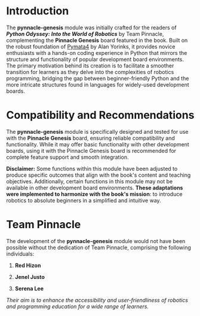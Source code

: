 # Introduction

The **pynnacle-genesis** module was initially crafted for the readers of **_Python Odyssey: Into the World of Robotics_** by Team Pinnacle, complementing the **Pinnacle Genesis** board featured in the book. Built on the robust foundation of [Pymata4](https://github.com/MrYsLab/pymata4/) by Alan Yorinks, it provides novice enthusiasts with a hands-on coding experience in Python that mirrors the structure and functionality of popular development board environments. The primary motivation behind its creation is to facilitate a smoother transition for learners as they delve into the complexities of robotics programming, bridging the gap between beginner-friendly Python and the more intricate structures found in languages for widely-used development boards.

# Compatibility and Recommendations

The **pynnacle-genesis** module is specifically designed and tested for use with the **Pinnacle Genesis** board, ensuring reliable compatibility and functionality. While it may offer basic functionality with other development boards, using it with the Pinnacle Genesis board is recommended for complete feature support and smooth integration.

**Disclaimer:** Some functions within this module have been adjusted to produce specific outcomes that align with the book's content and teaching objectives. Additionally, certain functions in this module may not be available in other development board environments. **These adaptations were implemented to harmonize with the book's mission**: to introduce robotics to absolute beginners in a simplified and intuitive way.

# Team Pinnacle

The development of the **pynnacle-genesis** module would not have been possible without the dedication of Team Pinnacle, comprising the following individuals:

1.  **Red Hizon**

2.  **Jenel Justo**

3.  **Serena Lee**

_Their aim is to enhance the accessibility and user-friendliness of robotics and programming education for a wide range of learners._

